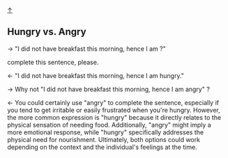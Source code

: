 [↑](/?conversations/INDEX.md)

## Hungry vs. Angry

<div class="me"></div>

→ 
"I did not have breakfast this morning, hence I am ?"

complete this sentence, please.

<div class="chatGPT"></div>

← 
"I did not have breakfast this morning, hence I am hungry."

<div class="me"></div>

→ 
Why not "I did not have breakfast this morning, hence I am angry" ?

<div class="chatGPT"></div>

← 
You could certainly use "angry" to complete the sentence, especially if you tend to get irritable or easily frustrated when you're hungry. However, the more common expression is "hungry" because it directly relates to the physical sensation of needing food. Additionally, "angry" might imply a more emotional response, while "hungry" specifically addresses the physical need for nourishment. Ultimately, both options could work depending on the context and the individual's feelings at the time.

